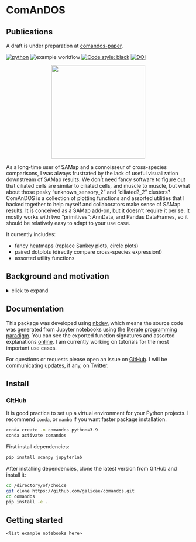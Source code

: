 # ComAnDOS

<!-- WARNING: THIS FILE WAS AUTOGENERATED! DO NOT EDIT! -->

## Publications

A draft is under preparation at
[comandos-paper](https://github.com/galicae/comandos-paper).

[![python](https://img.shields.io/badge/Python-3.9-3776AB.svg?style=flat&logo=python&logoColor=white)](https://www.python.org)
![example
workflow](https://github.com/galicae/comandos/actions/workflows/test.yaml/badge.svg)
[![Code style:
black](https://img.shields.io/badge/code%20style-black-000000.svg)](https://github.com/psf/black)
[![DOI](https://zenodo.org/badge/DOI/10.5281/zenodo.8143110.svg)](https://doi.org/10.5281/zenodo.8143110)

<p align="center">
<img src="../.github/tardi_head.png" height="256" />
</p>

As a long-time user of SAMap and a connoisseur of cross-species
comparisons, I was always frustrated by the lack of useful visualization
downstream of SAMap results. We don’t need fancy software to figure out
that ciliated cells are similar to ciliated cells, and muscle to muscle,
but what about those pesky “unknown_sensory_2” and “ciliated?\_2”
clusters? ComAnDOS is a collection of plotting functions and assorted
utilities that I hacked together to help myself and collaborators make
sense of SAMap results. It is conceived as a SAMap add-on, but it
doesn’t require it per se. It mostly works with two “primitives”:
AnnData, and Pandas DataFrames, so it should be relatively easy to adapt
to your use case.

It currently includes:

- fancy heatmaps (replace Sankey plots, circle plots)
- paired dotplots (directly compare cross-species expression!)
- assorted utility functions

## Background and motivation

<details>
<summary>
click to expand
</summary>

Single-cell RNA-seq (scRNA-seq) is a powerful tool to study the
transcriptome of individual cells. As the technology matured, it became
possible to use it on non-model organisms, facilitating cell type
comparison across species. Early methods for this task subsetted gene
expression matrices to one-to-one orthologous genes, assuming that
sequence conservation also implies conservation of location, magnitude,
and timing of gene expression. Not only is this assumption not true, but
it also requires us to discard a large amount of data.

[SAMap](https://elifesciences.org/articles/66747) was the first method
to try and include many-to-one orthology relations. In alternating
steps, it optimises a cell graph and a gene graph, using the former to
inform the latter and vice versa. The result is a converged
low-dimensional embedding that contains the cells of both species,
allowing for direct comparison.

SAMap comes with a small number of visualization tools, but, as I had to
find out myself, they are not sufficient for in-depth analysis. In
particular:

- Sankey diagrams, SAMap’s default visualization for cluster-cluster
  relationships, obscure the fact that cell types are hierarchically
  organized. They also make it harder to quantify just how similar two
  cell types are according to SAMap.
- Tarashansky *et al.* used network diagrams to demonstrate highly
  connected cell type families. I found that these diagrams are not very
  informative, as they are hard to read and do not scale well to large
  datasets.
- In the publication, heatmaps are used once, but not to their full
  extent.
- Overlapping dimplots with corresponding violin plots are used to
  demonstrate co-expression across species. This is a good idea, but
  results in overloaded plots.
- The authors use dotplots to show gene expression across species,
  color-coding the species. This loses one of the dotplots’ dimensions,
  where color usually encodes expression level, and forces the use of an
  additional axis to show expression magnitude. Furthermore, the
  relationships between the plotted genes in the different species are
  hard to visualize and need to be described in text.

These visualisations have two additional shortcomings: First, they are
not easily reproducible, as they are not part of SAMap but rather custom
solutions for very specific use cases. Second, they are extremely
specific in what they show, and thus not useful for exploratory data
analysis.

</details>

## Documentation

This package was developed using [nbdev](https://nbdev.fast.ai/), which
means the source code was generated from Jupyter notebooks using the
[literate programming
paradigm](https://en.wikipedia.org/wiki/Literate_programming). You can
see the exported function signatures and assorted explanations
[online](https://galicae.github.io/comandos/). I am currently working on
tutorials for the most important use cases.

For questions or requests please open an issue on
[GitHub](https://github.com/galicae/comandos/issues/new). I will be
communicating updates, if any, on
[Twitter](https://twitter.com/galicae).

## Install

### GitHub

It is good practice to set up a virtual environment for your Python
projects. I recommend `conda`, or `mamba` if you want faster package
installation.

``` bash
conda create -n comandos python=3.9
conda activate comandos
```

First install dependencies:

``` bash
pip install scanpy jupyterlab
```

After installing dependencies, clone the latest version from GitHub and
install it:

``` bash
cd /directory/of/choice
git clone https://github.com/galicae/comandos.git
cd comandos
pip install -e .
```

<!-- ### PyPi
&#10;```bash
pip install comandos
```
&#10;### Conda
&#10;```bash
conda install -c galicae comandos
``` -->

## Getting started

`<list example notebooks here>`
